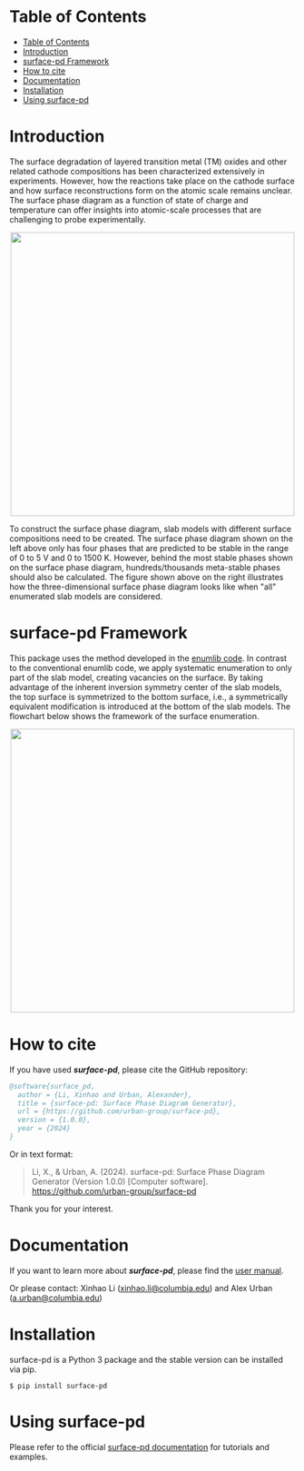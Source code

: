 # Table of Contents
- [Table of Contents](#table-of-contents)
- [Introduction](#introduction)
- [surface-pd Framework](#surface-pd-framework)
- [How to cite](#how-to-cite)
- [Documentation](#documentation)
- [Installation](#installation)
- [Using surface-pd](#using-surface-pd)


<a name="introduction"></a>
# Introduction
The surface degradation of layered transition metal (TM) oxides and other
related cathode compositions has been characterized extensively in
experiments. However, how the reactions take place on the cathode surface
and how surface reconstructions form on the atomic scale remains unclear.
The surface phase diagram as a function of state of charge and temperature
can offer insights into atomic-scale processes that are challenging to probe
experimentally.

<p align="center">
    <img src="docs/source/images/2D-3D-surface-pd-demo.png" width="500">
</p>

To construct the surface phase diagram, slab models
with different surface compositions need to be created. The surface phase
diagram shown on the left above only has four phases that are predicted to be
stable in the range of 0 to 5 V and 0 to 1500 K. However, behind the most
stable phases shown on the surface phase diagram, hundreds/thousands
meta-stable phases should also be calculated. The figure shown above on the
right illustrates how the three-dimensional surface phase diagram looks like
when "all" enumerated slab models are considered.

<a name="surface-pd-framework"></a>
# surface-pd Framework
This package uses the method developed in the [enumlib code](https://github.com/msg-byu/enumlib).
In contrast to the conventional enumlib code, we apply systematic enumeration
to only part of the slab model, creating vacancies on the surface. By taking
advantage of the inherent inversion symmetry center of the slab models, the
top surface is symmetrized to the bottom surface, i.e., a symmetrically
equivalent modification is introduced at the bottom of the slab models. The
flowchart below shows the framework of the surface enumeration.

<p align="center">
    <img src="docs/source/images/flowchart.png" width="500">
</p>


<a name="how-to-cite"></a>
# How to cite
If you have used ***surface-pd***, please cite the GitHub repository:

```bibtex
@software{surface_pd,
  author = {Li, Xinhao and Urban, Alexander},
  title = {surface-pd: Surface Phase Diagram Generator},
  url = {https://github.com/urban-group/surface-pd},
  version = {1.0.0},
  year = {2024}
}
```

Or in text format:
> Li, X., & Urban, A. (2024). surface-pd: Surface Phase Diagram Generator (Version 1.0.0) [Computer software]. https://github.com/urban-group/surface-pd

Thank you for your interest.

<a name="documentation"></a>
# Documentation
If you want to learn more about ***surface-pd***, please find the [user manual](https://surface-pd.readthedocs.io/en/latest/index.html).


Or please contact: Xinhao Li (<xinhao.li@columbia.edu>) and Alex Urban (<a.urban@columbia.edu>)

<a name="installation"></a>
# Installation
surface-pd is a Python 3 package and the stable version can be installed via pip.
```
$ pip install surface-pd
```

<a name="using-surface-pd"></a>
# Using surface-pd
Please refer to the official [surface-pd documentation](https://surface-pd.readthedocs.io/en/latest/index.html)
for tutorials and examples.
